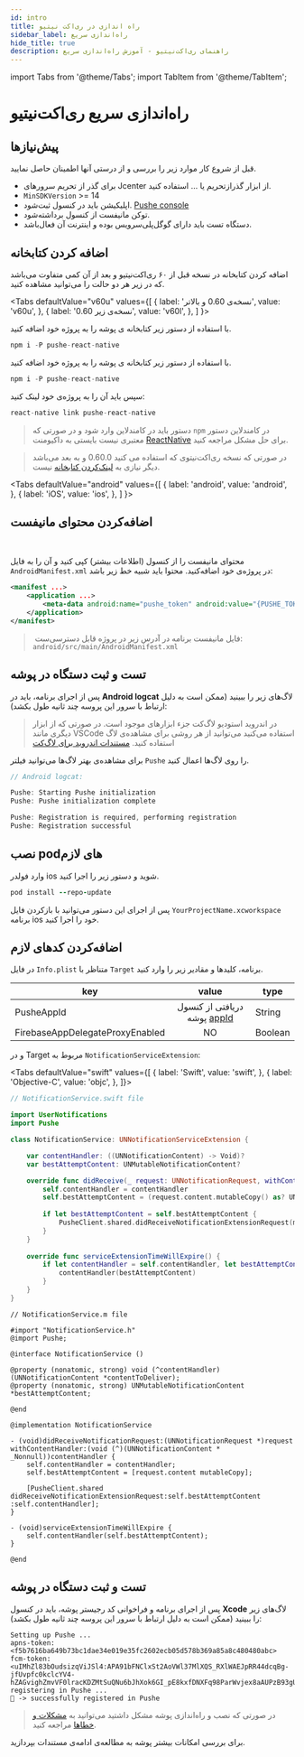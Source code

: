 ```yaml
---
id: intro
title: راه اندازی در ری‌اکت نیتیو
sidebar_label: راه‌اندازی سریع
hide_title: true
description: راهنمای ری‌اکت‌نیتیو - آموزش راه‌اندازی سریع
---
```


import Tabs from '@theme/Tabs';
import TabItem from '@theme/TabItem';

# راه‌اندازی سریع ری‌اکت‌نیتیو


## پیش‌نیازها

قبل از شروع کار موارد زیر را بررسی و از درستی آنها اطمینان حاصل نمایید.

- برای گذر از تحریم سرور‌های Jcenter از ابزار گذرازتحریم یا ... استفاده کنید.
- `MinSDKVersion` >= 14
- اپلیکیشن باید در کنسول ثبت‌شود. [Pushe console](https://console.pushe.co)
- توکن مانیفست از کنسول برداشته‌شود.
- دستگاه تست باید دارای گوگل‌پلی‌سرویس بوده و اینترنت آن فعال‌باشد.

## اضافه کردن کتابخانه

اضافه کردن کتابخانه در نسخه قبل از ۶۰ ری‌اکت‌نیتیو و بعد از آن کمی متفاوت می‌باشد که در زیر هر دو حالت را می‌توانید مشاهده کنید.

<Tabs
  defaultValue="v60u"
  values={[
    { label: 'نسخه‌ی 0.60 و بالاتر', value: 'v60u', },
    { label: 'نسخه‌ی زیر 0.60', value: 'v60l', },
  ]
}>

<TabItem value="v60u">

با استفاده از دستور زیر کتابخانه ی پوشه را به پروژه خود اضافه کنید.

```js
npm i -P pushe-react-native
```

</TabItem>

<TabItem value="v60l">

با استفاده از دستور زیر کتابخانه ی پوشه را به پروژه خود اضافه کنید.

```js
npm i -P pushe-react-native
```

سپس باید آن‌ را به پروژه‌ی خود لینک کنید:

```js
react-native link pushe-react-native
```

</TabItem>

</Tabs>

> دستور باید در کامندلاین وارد شود و در صورتی که `npm` در کامندلاین دستور معتبری نیست بایستی به داکیومنت [ReactNative](https://facebook.github.io/react-native/docs/getting-started) برای حل مشکل مراجعه کنید.

> در صورتی که نسخه ری‌اکت‌نیتو‌ی که استفاده می کنید 0.60.0 و به بعد می‌باشد دیگر نیازی به [لینک‌کردن کتابخانه](https://facebook.github.io/react-native/blog/2019/07/03/version-60#native-modules-are-now-autolinked) نیست.

<Tabs
  defaultValue="android"
  values={[
    { label: 'android', value: 'android', },
    { label: 'iOS', value: 'ios', },
  ]
}>

<TabItem value="android">

## اضافه‌کردن محتوای مانیفست

<br />

محتوای مانیفست را از کنسول (اطلاعات بیشتر) کپی‌ کنید و آ‌ن را به فایل `AndroidManifest.xml` در پروژه‌ی خود اضافه‌کنید. محتوا باید شبیه خط زیر باشد:


```xml {3} title="AndroidManifest.xml"
<manifest ...>
    <application ...>
        <meta-data android:name="pushe_token" android:value="{PUSHE_TOKEN}" />
    </application>
</manifest>
```

>‌ فایل مانیفست برنامه در آدرس زیر در پروژه قابل دسترسی‌ست: `android/src/main/AndroidManifest.xml`



## تست و ثبت دستگاه در پوشه

پس از اجرای برنامه، باید در **Android logcat** لاگ‌های زیر را ببینید (ممکن است به دلیل ارتباط با سرور این پروسه چند ثانیه طول بکشد):

> در اندروید استودیو لاگ‌کت جزء ابزارهای موجود است. در صورتی که از ابزار دیگری مانند VSCode استفاده‌ می‌کنید می‌توانید از هر روشی برای مشاهده‌ی لاگ استفاده کنید. [مستندات اندروید برای لاگ‌کت](https://developer.android.com/studio/command-line/logcat)

برای مشاهده‌ی بهتر لاگ‌ها می‌توانید فیلتر `Pushe` را روی لاگ‌ها اعمال کنید.

```js
// Android logcat:

Pushe: Starting Pushe initialization
Pushe: Pushe initialization complete

Pushe: Registration is required, performing registration
Pushe: Registration successful
```

</TabItem>

<TabItem value="ios">

## نصب podهای لازم

وارد فولدر ios شوید و دستور زیر را اجرا کنید.

```ruby
pod install --repo-update
```

پس از اجرای این دستور می‌توانید با بازکردن فایل `YourProjectName.xcworkspace` برنامه ios خود را اجرا کنید.

## اضافه‌کردن کد‌های لازم

در فایل `Info.plist` متناظر با `Target` برنامه، کلید‌ها و مقادیر زیر را وارد کنید.

<div dir='ltr'>

| key | value | type |
|--|:--:|--|
|PusheAppId|دریافتی از کنسول پوشه [appId](/docs/ios/extra/pushe/how-to-get-pushe-app-id)|String|
|FirebaseAppDelegateProxyEnabled|NO|Boolean|

</div>

و در Target مربوط به `NotificationServiceExtension`:

<Tabs
  defaultValue="swift"
  values={[
    { label: 'Swift', value: 'swift', },
    { label: 'Objective-C', value: 'objc', },
  ]}>

<TabItem value="swift">

```swift
// NotificationService.swift file

import UserNotifications
import Pushe

class NotificationService: UNNotificationServiceExtension {

    var contentHandler: ((UNNotificationContent) -> Void)?
    var bestAttemptContent: UNMutableNotificationContent?

    override func didReceive(_ request: UNNotificationRequest, withContentHandler contentHandler: @escaping (UNNotificationContent) -> Void) {
        self.contentHandler = contentHandler
        self.bestAttemptContent = (request.content.mutableCopy() as? UNMutableNotificationContent)
        
        if let bestAttemptContent = self.bestAttemptContent {
            PusheClient.shared.didReceiveNotificationExtensionRequest(mutableContent: bestAttemptContent, contentHandler: contentHandler)
        }
    }
    
    override func serviceExtensionTimeWillExpire() {
        if let contentHandler = self.contentHandler, let bestAttemptContent =  self.bestAttemptContent {
            contentHandler(bestAttemptContent)
        }
    }
}
```

</TabItem>

<TabItem value="objc">

```objc
// NotificationService.m file

#import "NotificationService.h"
@import Pushe;

@interface NotificationService ()

@property (nonatomic, strong) void (^contentHandler)(UNNotificationContent *contentToDeliver);
@property (nonatomic, strong) UNMutableNotificationContent *bestAttemptContent;

@end

@implementation NotificationService

- (void)didReceiveNotificationRequest:(UNNotificationRequest *)request withContentHandler:(void (^)(UNNotificationContent * _Nonnull))contentHandler { 
    self.contentHandler = contentHandler;
    self.bestAttemptContent = [request.content mutableCopy];
    
    [PusheClient.shared didReceiveNotificationExtensionRequest:self.bestAttemptContent :self.contentHandler];
}

- (void)serviceExtensionTimeWillExpire {
    self.contentHandler(self.bestAttemptContent);
}

@end
```

</TabItem>

</Tabs>

## تست و ثبت دستگاه در پوشه

پس از اجرای برنامه و فراخوانی کد رجیستر پوشه، باید در کنسول **Xcode** لاگ‌های زیر را ببینید (ممکن است به دلیل ارتباط با سرور این پروسه چند ثانیه طول بکشد):

```
Setting up Pushe ...
apns-token:<f5b7616ba649b73bc1dae34e019e35fc2602ecb05d578b369a85a8c480480abc>
fcm-token:<uIMhZl83bOudsizqViJSl4:APA91bFNClxSt2AoVWl37MlXQS_RXlWAEJpRR44dcqBg-jfUvpfc0kclcYV4-hZAGvighZmvVF0lracKDZMtSuQNu6bJhXok6GI_pE8kxfDNXFq98ParWvjex8aAUPzB93gUQn0SKLBU>
registering in Pushe ...
📗 -> successfully registered in Pushe
```

</TabItem>

</Tabs>

> در صورتی که نصب و راه‌اندازی پوشه مشکل داشتید می‌توانید به [مشکلات و خطاها](/docs/react-native/rn-errors) مراجعه کنید.

برای بررسی امکانات بیشتر پوشه به مطالعه‌ی ادامه‌ی مستندات بپردازید.
